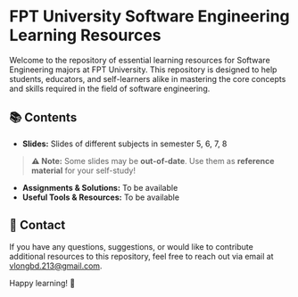 # FPT University Software Engineering Learning Resources

Welcome to the repository of essential learning resources for Software Engineering majors at FPT University. This repository is designed to help students, educators, and self-learners alike in mastering the core concepts and skills required in the field of software engineering.

## 📚 Contents

- **Slides:** Slides of different subjects in semester 5, 6, 7, 8

> **⚠️ Note:** Some slides may be **out-of-date**. Use them as **reference material** for your self-study!

- **Assignments & Solutions:** To be available
- **Useful Tools & Resources:** To be available

## 📄 Contact

If you have any questions, suggestions, or would like to contribute additional resources to this repository, feel free to reach out via email at [vlongbd.213@gmail.com](vlongbd.213@gmail.com).

Happy learning! 🚀
